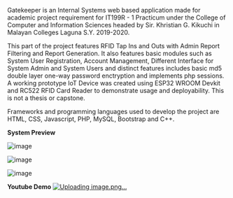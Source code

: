 Gatekeeper is an Internal Systems web based application made for academic project requirement for IT199R - 1 Practicum under the College of Computer and Information Sciences headed by Sir. Khristian G. Kikuchi in Malayan Colleges Laguna S.Y. 2019-2020.

This part of the project features RFID Tap Ins and Outs with Admin Report Filtering and Report Generation. It also features basic modules such as System User Registration, Account Management, Different Interface for System Admin and System Users and distinct features includes basic md5 double layer one-way password enctryption and implements php sessions. A working prototype IoT Device was created using ESP32 WROOM Devkit and RC522 RFID Card Reader to demonstrate usage and deployability.
This is not a thesis or capstone.

Frameworks and programming languages used to develop the project are HTML, CSS, Javascript, PHP, MySQL, Bootstrap and C++.

**System Preview**

![image](https://github.com/xelest/isGatekeeper/assets/29807564/55f508d6-cfbc-4d4e-b7af-6f2c4d96475f)

![image](https://github.com/xelest/isGatekeeper/assets/29807564/476da41d-ad44-403d-b8ec-0d74d1f33423)

![image](https://github.com/xelest/isGatekeeper/assets/29807564/dca5e333-6b72-4e86-9f40-8587a5bb224f)

**Youtube Demo**
[![Uploading image.png…]()](https://youtu.be/c-GnASZMwNU)



